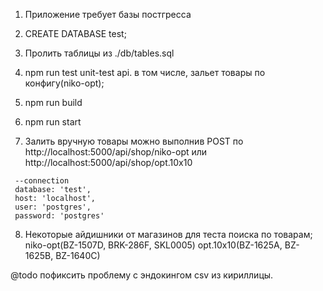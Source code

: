 1. Приложение требует базы постгресса

2. CREATE DATABASE test;

3. Пролить таблицы из ./db/tables.sql

4. npm run test  unit-test api. в том числе, зальет товары по конфигу(niko-opt);

5. npm run build

6. npm run start

7. Залить вручную товары можно выполнив POST по http://localhost:5000/api/shop/niko-opt или  http://localhost:5000/api/shop/opt.10x10

 ```
  --connection
  database: 'test',
  host: 'localhost',
  user: 'postgres',
  password: 'postgres'
```

8. Некоторые айдишники от магазинов для теста поиска по товарам;
niko-opt(BZ-1507D, BRK-286F, SKL0005)
opt.10x10(BZ-1625A, BZ-1625B, BZ-1640C)

@todo пофиксить проблему с эндокингом csv из кириллицы.
